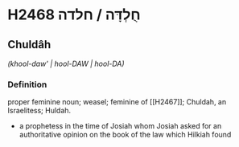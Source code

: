# H2468 חֻלְדָּה / חלדה

## Chuldâh

_(khool-daw' | hool-DAW | hool-DA)_

### Definition

proper feminine noun; weasel; feminine of [[H2467]]; Chuldah, an Israelitess; Huldah.

- a prophetess in the time of Josiah whom Josiah asked for an authoritative opinion on the book of the law which Hilkiah found
